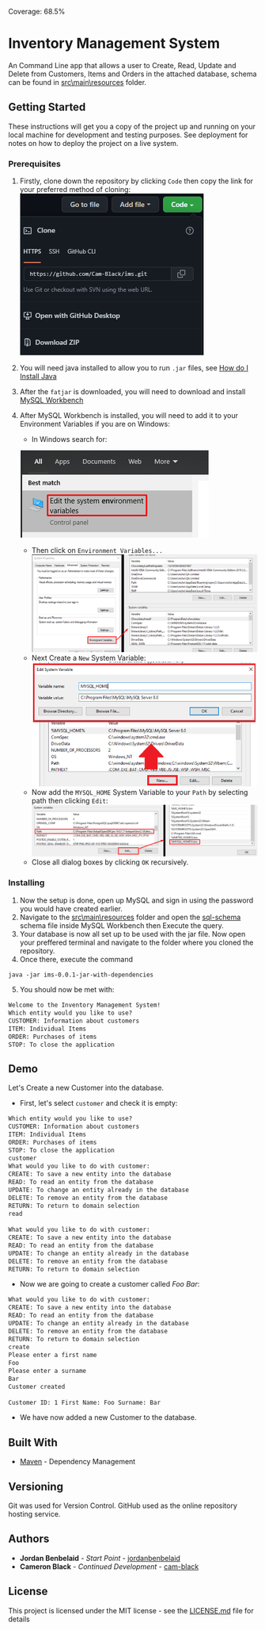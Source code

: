 Coverage: 68.5%
# Inventory Management System

An Command Line app that allows a user to Create, Read, Update and Delete from Customers, Items and Orders in the attached database, schema can be found in [src\main\resources](src\main\resources) folder.

## Getting Started

These instructions will get you a copy of the project up and running on your local machine for development and testing purposes. See deployment for notes on how to deploy the project on a live system.

### Prerequisites
1.  Firstly, clone down the repository by clicking `Code` then copy the link for your preferred method of cloning: ![](Documentation\Screenshots\GitClone.png)
2. You will need java installed to allow you to run `.jar` files, see [How do I Install Java](https://www.java.com/en/download/help/download_options.html)

3. After the `fatjar` is downloaded, you will need to download and install [MySQL Workbench](https://www.mysql.com/products/workbench/)
4. After MySQL Workbench is installed, you will need to add it to your Environment Variables if you are on Windows:
    - In Windows search for:
    
     ![Windows Search Environment Variables](Documentation\Screenshots\EnvironmentVariables.png)
    - Then click on `Environment Variables...` ![](Documentation\Screenshots\EnvironmentVariablesPart2.png)
    - Next Create a `New` System Variable: ![](Documentation\Screenshots\EnvironmentVariablesPart3.png)
    - Now add the `MYSQL_HOME` System Variable to your `Path` by selecting path then clicking `Edit`: ![](Documentation\Screenshots\EnvironmentVariablesPart4.png)
    - Close all dialog boxes by clicking `OK` recursively.


### Installing
1. Now the setup is done, open up MySQL and sign in using the password you would have created earlier.
2. Navigate to the [src\main\resources](src\main\resources) folder and open the [sql-schema](src\main\resources\sql-schema.sql) schema file inside MySQL Workbench then Execute the query.
3. Your database is now all set up to be used with the jar file. Now open your preffered terminal and navigate to the folder where you cloned the repository.
4. Once there, execute the command 
```
java -jar ims-0.0.1-jar-with-dependencies
```
5. You should now be met with:
```
Welcome to the Inventory Management System!
Which entity would you like to use?
CUSTOMER: Information about customers
ITEM: Individual Items
ORDER: Purchases of items
STOP: To close the application
```

## Demo
Let's Create a new Customer into the database.

- First, let's select `customer` and check it is empty:
```
Which entity would you like to use?
CUSTOMER: Information about customers
ITEM: Individual Items
ORDER: Purchases of items
STOP: To close the application
customer
What would you like to do with customer:
CREATE: To save a new entity into the database
READ: To read an entity from the database
UPDATE: To change an entity already in the database
DELETE: To remove an entity from the database
RETURN: To return to domain selection
read

What would you like to do with customer:
CREATE: To save a new entity into the database
READ: To read an entity from the database
UPDATE: To change an entity already in the database
DELETE: To remove an entity from the database
RETURN: To return to domain selection
```
- Now we are going to create a customer called *Foo Bar*:
```
What would you like to do with customer:
CREATE: To save a new entity into the database
READ: To read an entity from the database
UPDATE: To change an entity already in the database
DELETE: To remove an entity from the database
RETURN: To return to domain selection
create
Please enter a first name
Foo
Please enter a surname
Bar
Customer created

Customer ID: 1 First Name: Foo Surname: Bar
```
- We have now added a new Customer to the database.

## Built With

* [Maven](https://maven.apache.org/) - Dependency Management

## Versioning

Git was used for Version Control.
GitHub used as the online repository hosting service.

## Authors

* **Jordan Benbelaid** - *Start Point* - [jordanbenbelaid](https://github.com/jordanbenbelaid/IMS-22EnableMay2)
* **Cameron Black** - *Continued Development* - [cam-black](https://github.com/cam-black/ims)

## License

This project is licensed under the MIT license - see the [LICENSE.md](LICENSE.md) file for details 